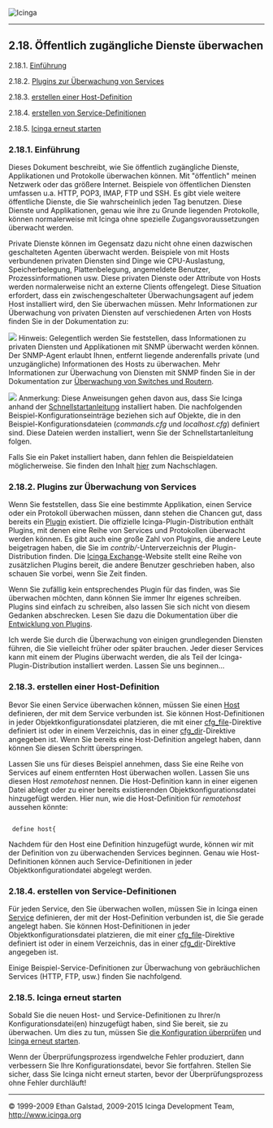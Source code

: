 ![Icinga](../images/logofullsize.png "Icinga") 

* * * * *

2.18. Öffentlich zugängliche Dienste überwachen
-----------------------------------------------

2.18.1. [Einführung](monitoring-publicservices.md#introduction)

2.18.2. [Plugins zur Überwachung von
Services](monitoring-publicservices.md#pluginsformonitoringservices)

2.18.3. [erstellen einer
Host-Definition](monitoring-publicservices.md#createhostdefinition)

2.18.4. [erstellen von
Service-Definitionen](monitoring-publicservices.md#createservicedefinition)

2.18.5. [Icinga erneut
starten](monitoring-publicservices.md#restarticinga)

### 2.18.1. Einführung

Dieses Dokument beschreibt, wie Sie öffentlich zugängliche Dienste,
Applikationen und Protokolle überwachen können. Mit "öffentlich" meinen
Netzwerk oder das größere Internet. Beispiele von öffentlichen Diensten
umfassen u.a. HTTP, POP3, IMAP, FTP und SSH. Es gibt viele weitere
öffentliche Dienste, die Sie wahrscheinlich jeden Tag benutzen. Diese
Dienste und Applikationen, genau wie ihre zu Grunde liegenden
Protokolle, können normalerweise mit Icinga ohne spezielle
Zugangsvoraussetzungen überwacht werden.

Private Dienste können im Gegensatz dazu nicht ohne einen dazwischen
geschalteten Agenten überwacht werden. Beispiele von mit Hosts
verbundenen privaten Diensten sind Dinge wie CPU-Auslastung,
Speicherbelegung, Plattenbelegung, angemeldete Benutzer,
Prozessinformationen usw. Diese privaten Dienste oder Attribute von
Hosts werden normalerweise nicht an externe Clients offengelegt. Diese
Situation erfordert, dass ein zwischengeschalteter Überwachungsagent auf
jedem Host installiert wird, den Sie überwachen müssen. Mehr
Informationen zur Überwachung von privaten Diensten auf verschiedenen
Arten von Hosts finden Sie in der Dokumentation zu:




![](../images/tip.gif) Hinweis: Gelegentlich werden Sie feststellen,
dass Informationen zu privaten Diensten und Applikationen mit SNMP
überwacht werden können. Der SNMP-Agent erlaubt Ihnen, entfernt liegende
anderenfalls private (und unzugängliche) Informationen des Hosts zu
überwachen. Mehr Informationen zur Überwachung von Diensten mit SNMP
finden Sie in der Dokumentation zur [Überwachung von Switches und
Routern](monitoring-routers.md "2.17. Router und Switches überwachen").

![](../images/note.gif) Anmerkung: Diese Anweisungen gehen davon aus,
dass Sie Icinga anhand der
[Schnellstartanleitung](quickstart.md "2.3. Schnellstart-Installationsanleitungen")
installiert haben. Die nachfolgenden Beispiel-Konfigurationseinträge
beziehen sich auf Objekte, die in den Beispiel-Konfigurationsdateien
(*commands.cfg* und *localhost.cfg*) definiert sind. Diese Dateien
werden installiert, wenn Sie der Schnellstartanleitung folgen.

Falls Sie ein Paket installiert haben, dann fehlen die Beispieldateien
möglicherweise. Sie finden den Inhalt
[hier](sample-config.md "13.1. Beispielkonfigurationsdateien und Definitionen")
zum Nachschlagen.

### 2.18.2. Plugins zur Überwachung von Services

Wenn Sie feststellen, dass Sie eine bestimmte Applikation, einen Service
oder ein Protokoll überwachen müssen, dann stehen die Chancen gut, dass
bereits ein [Plugin](plugins.md) existiert. Die offizielle
Icinga-Plugin-Distribution enthält Plugins, mit denen eine Reihe von
Services und Protokollen überwacht werden können. Es gibt auch eine
große Zahl von Plugins, die andere Leute beigetragen haben, die Sie im
*contrib/*-Unterverzeichnis der Plugin-Distribution finden. Die [Icinga
Exchange](https://exchange.icinga.org/)-Website stellt eine Reihe von
zusätzlichen Plugins bereit, die andere Benutzer geschrieben haben, also
schauen Sie vorbei, wenn Sie Zeit finden.

Wenn Sie zufällig kein entsprechendes Plugin für das finden, was Sie
überwachen möchten, dann können Sie immer Ihr eigenes schreiben. Plugins
sind einfach zu schreiben, also lassen Sie sich nicht von diesem
Gedanken abschrecken. Lesen Sie dazu die Dokumentation über die
[Entwicklung von Plugins](pluginapi.md "11.1. Nagios Plugin API").

Ich werde Sie durch die Überwachung von einigen grundlegenden Diensten
führen, die Sie vielleicht früher oder später brauchen. Jeder dieser
Services kann mit einem der Plugins überwacht werden, die als Teil der
Icinga-Plugin-Distribution installiert werden. Lassen Sie uns
beginnen...

### 2.18.3. erstellen einer Host-Definition

Bevor Sie einen Service überwachen können, müssen Sie einen
[Host](objectdefinitions.md#objectdefinitions-host) definieren, der
mit dem Service verbunden ist. Sie können Host-Definitionen in jeder
Objektkonfigurationsdatei platzieren, die mit einer
[cfg\_file](configmain.md#configmain-cfg_file)-Direktive definiert ist
oder in einem Verzeichnis, das in einer
[cfg\_dir](configmain.md#configmain-cfg_dir)-Direktive angegeben ist.
Wenn Sie bereits eine Host-Definition angelegt haben, dann können Sie
diesen Schritt überspringen.

Lassen Sie uns für dieses Beispiel annehmen, dass Sie eine Reihe von
Services auf einem entfernten Host überwachen wollen. Lassen Sie uns
diesen Host *remotehost* nennen. Die Host-Definition kann in einer
eigenen Datei ablegt oder zu einer bereits existierenden
Objektkonfigurationsdatei hinzugefügt werden. Hier nun, wie die
Host-Definition für *remotehost* aussehen könnte:

<pre><code>
 define host{
</code></pre>

Nachdem für den Host eine Definition hinzugefügt wurde, können wir mit
der Definition von zu überwachenden Services beginnen. Genau wie
Host-Definitionen können auch Service-Definitionen in jeder
Objektkonfigurationdatei abgelegt werden.

### 2.18.4. erstellen von Service-Definitionen

Für jeden Service, den Sie überwachen wollen, müssen Sie in Icinga einen
[Service](objectdefinitions.md#objectdefinitions-service) definieren,
der mit der Host-Definition verbunden ist, die Sie gerade angelegt
haben. Sie können Host-Definitionen in jeder Objektkonfigurationsdatei
platzieren, die mit einer
[cfg\_file](configmain.md#configmain-cfg_file)-Direktive definiert ist
oder in einem Verzeichnis, das in einer
[cfg\_dir](configmain.md#configmain-cfg_dir)-Direktive angegeben ist.

Einige Beispiel-Service-Definitionen zur Überwachung von gebräuchlichen
Services (HTTP, FTP, usw.) finden Sie nachfolgend.



















































### 2.18.5. Icinga erneut starten

Sobald Sie die neuen Host- und Service-Definitionen zu Ihrer/n
Konfigurationsdatei(en) hinzugefügt haben, sind Sie bereit, sie zu
überwachen. Um dies zu tun, müssen Sie [die Konfiguration
überprüfen](verifyconfig.md "4.1. Überprüfen Ihrer Icinga-Konfiguration")
und [Icinga erneut
starten](startstop.md "4.2. Icinga starten und stoppen").

Wenn der Überprüfungsprozess irgendwelche Fehler produziert, dann
verbessern Sie Ihre Konfigurationsdatei, bevor Sie fortfahren. Stellen
Sie sicher, dass Sie Icinga nicht erneut starten, bevor der
Überprüfungsprozess ohne Fehler durchläuft!

* * * * *


© 1999-2009 Ethan Galstad, 2009-2015 Icinga Development Team,
http://www.icinga.org
